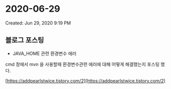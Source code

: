 # 2020-06-29

Created: Jun 29, 2020 9:19 PM

## 블로그 포스팅

- JAVA_HOME 관련 환경변수 에러

cmd 창에서 mvn 을 사용할때 환경변수관련 에러에 대해 어떻게 해결했는지 포스팅 했다.

[https://addpearlstwice.tistory.com/2](https://addpearlstwice.tistory.com/2)